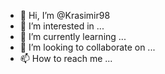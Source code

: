 - 👋 Hi, I’m @Krasimir98
- 👀 I’m interested in ...
- 🌱 I’m currently learning ...
- 💞️ I’m looking to collaborate on ...
- 📫 How to reach me ...

<!---
Krasimir98/Krasimir98 is a ✨ special ✨ repository because its `README.md` (this file) appears on your GitHub profile.
You can click the Preview link to take a look at your changes.
README.md
